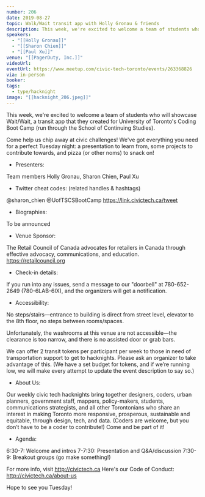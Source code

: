 ```yaml
---
number: 206
date: 2019-08-27
topic: Walk/Wait transit app with Holly Gronau & friends
description: This week, we're excited to welcome a team of students who will showcase Wait/Wait, a transit app that they created for University of Toronto's Coding Boot Camp (run through the School of Continuing Studies).
speakers:
  - "[[Holly Gronau]]"
  - "[[Sharon Chien]]"
  - "[[Paul Xu]]"
venue: "[[PagerDuty, Inc.]]"
videoUrl:
eventUrl: https://www.meetup.com/civic-tech-toronto/events/263368826
via: in-person
booker:
tags:
  - type/hacknight
image: "[[hacknight_206.jpeg]]"
---
```

This week, we're excited to welcome a team of students who will showcase Wait/Wait, a transit app that they created for University of Toronto's Coding Boot Camp (run through the School of Continuing Studies).

Come help us chip away at civic challenges! We've got everything you need for a perfect Tuesday night: a presentation to learn from, some projects to contribute towards, and pizza (or other noms) to snack on!

+ Presenters:

Team members Holly Gronau, Sharon Chien, Paul Xu

+ Twitter cheat codes: (related handles & hashtags)

@sharon_chien @UofTSCSBootCamp
https://link.civictech.ca/tweet

+ Biographies:

To be announced

+ Venue Sponsor:

The Retail Council of Canada advocates for retailers in Canada through effective advocacy, communications, and education. https://retailcouncil.org

+ Check-in details:

If you run into any issues, send a message to our "doorbell" at 780-652-2649 (780-6LAB-6IX), and the organizers will get a notification.

+ Accessibility:

No steps/stairs—entrance to building is direct from street level, elevator to the 8th floor, no steps between rooms/spaces.

Unfortunately, the washrooms at this venue are not accessible—the clearance is too narrow, and there is no assisted door or grab bars.

We can offer 2 transit tokens per participant per week to those in need of transportation support to get to hacknights. Please ask an organizer to take advantage of this. (We have a set budget for tokens, and if we’re running low, we will make every attempt to update the event description to say so.)

+ About Us:

Our weekly civic tech hacknights bring together designers, coders, urban planners, government staff, mappers, policy-makers, students, communications strategists, and all other Torontonians who share an interest in making Toronto more responsive, prosperous, sustainable and equitable, through design, tech, and data. (Coders are welcome, but you don’t have to be a coder to contribute!) Come and be part of it!

+ Agenda:

6:30-7: Welcome and intros
7-7:30: Presentation and Q&A/discussion
7:30-9: Breakout groups (go make something!)

For more info, visit http://civictech.ca
Here's our Code of Conduct: http://civictech.ca/about-us

Hope to see you Tuesday!
